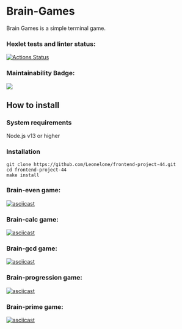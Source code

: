 # Brain-Games

Brain Games is a simple terminal game.

### Hexlet tests and linter status:
[![Actions Status](https://github.com/Leonelone/frontend-project-44/workflows/hexlet-check/badge.svg)](https://github.com/Leonelone/frontend-project-44/actions)

### Maintainability Badge:
<a href="https://codeclimate.com/github/Leonelone/frontend-project-44/maintainability"><img src="https://api.codeclimate.com/v1/badges/c1611d4778dd2fe20382/maintainability" /></a>


## How to install
### System requirements
Node.js v13 or higher

### Installation

    git clone https://github.com/Leonelone/frontend-project-44.git
    cd frontend-project-44
    make install



### Brain-even game:
[![asciicast](https://asciinema.org/a/LN5miOLSAb1oVGD3dWoZZimcS.svg)](https://asciinema.org/a/LN5miOLSAb1oVGD3dWoZZimcS)

### Brain-calc game:
[![asciicast](https://asciinema.org/a/0U5MBD4KGazKQrJKH5GQ9ujhv.svg)](https://asciinema.org/a/0U5MBD4KGazKQrJKH5GQ9ujhv)

### Brain-gcd game:
[![asciicast](https://asciinema.org/a/xt1uhE6YbpzljArQfwUigEFSv.svg)](https://asciinema.org/a/xt1uhE6YbpzljArQfwUigEFSv)

### Brain-progression game:
[![asciicast](https://asciinema.org/a/x21ZRBiXPk6SxtINIceKcRecX.svg)](https://asciinema.org/a/x21ZRBiXPk6SxtINIceKcRecX)

### Brain-prime game:
[![asciicast](https://asciinema.org/a/eQyyZKhbqjSkPnDnOUCwQATYT.svg)](https://asciinema.org/a/eQyyZKhbqjSkPnDnOUCwQATYT)
